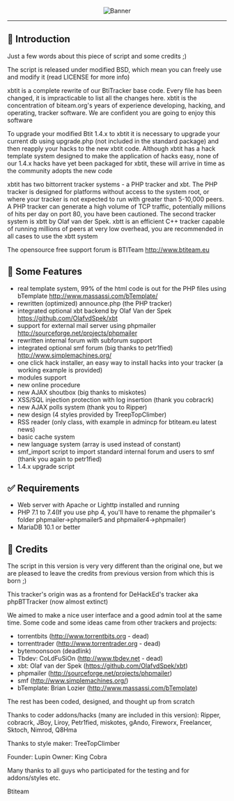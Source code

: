 <p align="center">
    <img src="https://btiteam.eu/img/xbtit.png" alt="Banner">
    <a href="https://btiteam.eu"></a>
</p>
<hr>

## <a name="introduction"></a> :page_facing_up: Introduction

Just a few words about this piece of script and some credits ;)

The script is released under modified BSD, which mean you can freely use and
modify it (read LICENSE for more info)

xbtit is a complete rewrite of our BtiTracker base code. Every file has been changed, it is impracticable to list all the changes here. xbtit is the concentration of biteam.org's years of experience developing, hacking, and operating, tracker software. We are confident you are going to enjoy this software

To upgrade your modified Btit 1.4.x to xbtit it is necessary to upgrade your current db using upgrade.php (not included in the standard package) and then reapply your hacks to the new xbtit code. Although xbtit has a hack template system designed to make the application of hacks easy, none of our 1.4.x hacks have yet been packaged for xbtit, these will arrive in time as the community adopts the new code

xbtit has two bittorrent tracker systems - a PHP tracker and xbt. The PHP tracker is designed for platforms without access to the system root, or where your tracker is not expected to run with greater than 5-10,000 peers. A PHP tracker can generate a high volume of TCP traffic, potentially millions of hits per day on port 80, you have been cautioned. The second tracker system is xbtt by Olaf van der Spek. xbtt is an efficient C++ tracker capable of running millions of peers at very low overhead, you are recommended in all cases to use the xbtt system

The opensource free support forum is
BTITeam http://www.btiteam.eu

## <a name="features"></a> 💎 Some Features

- real template system, 99% of the html code is out for the PHP files using bTemplate http://www.massassi.com/bTemplate/
- rewritten (optimized) announce.php (the PHP tracker)
- integrated optional xbt backend by Olaf Van der Spek https://github.com/OlafvdSpek/xbt
- support for external mail server using phpmailer http://sourceforge.net/projects/phpmailer
- rewritten internal forum with subforum support
- integrated optional smf forum (big thanks to petr1fied) http://www.simplemachines.org/
- one click hack installer, an easy way to install hacks into your tracker (a working example is provided)
- modules support
- new online procedure
- new AJAX shoutbox (big thanks to miskotes)
- XSS/SQL injection protection with log insertion (thank you cobracrk)
- new AJAX polls system (thank you to Ripper)
- new design (4 styles provided by TreepTopClimber)
- RSS reader (only class, with example in admincp for btiteam.eu latest news)
- basic cache system
- new language system (array is used instead of constant)
- smf_import script to import standard internal forum and users to smf (thank you again to petr1fied)
- 1.4.x upgrade script

## <a name="requirements"></a> :white_check_mark: Requirements

- Web server with Apache or Lighttp installed and running
- PHP 7.1 to 7.4(If you use php 4, you'll have to rename the phpmailer's folder phpmailer->phpmailer5 and phpmailer4->phpmailer)
- MariaDB 10.1 or better

## <a name="credits"></a> :muscle: Credits

The script in this version is very very different than the original one, but we are pleased to leave the credits from previous version from which this is born ;)

This tracker's origin was as a frontend for DeHackEd's tracker aka phpBTTracker (now almost extinct)
 
We aimed to make a nice user interface and a good admin tool at the same time. Some code and some ideas came from other trackers and projects:
- torrentbits (http://www.torrentbits.org - dead)
- torrenttrader (http://www.torrentrader.org - dead)
- bytemoonsoon (deadlink)
- Tbdev: CoLdFuSiOn (http://www.tbdev.net - dead)
- xbt: Olaf van der Spek (https://github.com/OlafvdSpek/xbt)
- phpmailer (http://sourceforge.net/projects/phpmailer)
- smf (http://www.simplemachines.org/)
- bTemplate: Brian Lozier (http://www.massassi.com/bTemplate)

The rest has been coded, designed, and thought up from scratch

Thanks to coder addons/hacks (many are included in this version): 
Ripper, cobracrk, JBoy, Liroy, Petr1fied, miskotes, gAndo, Fireworx, Freelancer, Sktoch, Nimrod, Q8Hma

Thanks to style maker: 
TreeTopClimber

Founder: Lupin
Owner: King Cobra

Many thanks to all guys who participated for the testing and for addons/styles etc.

Btiteam 

